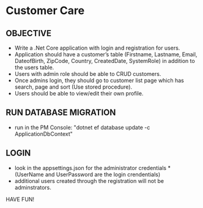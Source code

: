 # Customer Care

## OBJECTIVE
- Write a .Net Core application with login and registration for users.
- Application should have a customer’s table (Firstname, Lastname, Email, DateofBirth, ZipCode, Country, CreatedDate, SystemRole) in addition to the users table.
- Users with admin role should be able to CRUD customers.
- Once admins login, they should go to customer list page which has search, page and sort (Use stored procedure).
- Users should be able to view/edit their own profile.

## RUN DATABASE MIGRATION
- run in the PM Console: "dotnet ef database update -c ApplicationDbContext"

## LOGIN
- look in the appsettings.json for the administrator credentials *(UserName and UserPassword are the login crendentials)
- additional users created through the registration will not be adminstrators. 

HAVE FUN!
